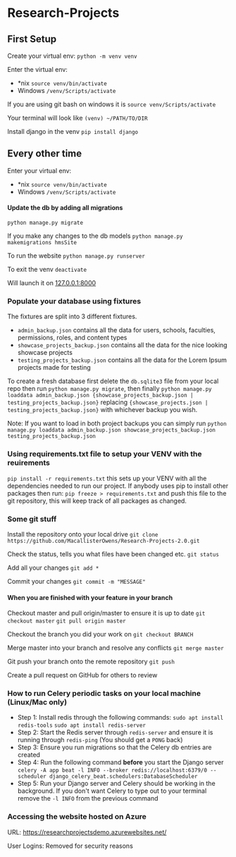 # Research-Projects

## First Setup

Create your virtual env:
`python -m venv venv`

Enter the virtual env:
  * \*nix
`source venv/bin/activate`
  * Windows
`/venv/Scripts/activate`

If you are using git bash on windows it is `source venv/Scripts/activate`

Your terminal will look like `(venv) ~/PATH/TO/DIR`

Install django in the venv
`pip install django`

## Every other time

Enter your virtual env:
  * \*nix
`source venv/bin/activate`
  * Windows
`/venv/Scripts/activate`

#### Update the db by adding all migrations
`python manage.py migrate`

If you make any changes to the db models
`python manage.py makemigrations hmsSite`

To run the website
`python manage.py runserver`

To exit the venv
`deactivate`

Will launch it on [127.0.0.1:8000](http://127.0.0.1:8000/)

### Populate your database using fixtures
The fixtures are split into 3 different fixtures.
  * `admin_backup.json` contains all the data for users, schools, faculties, permissions, roles, and content types
  * `showcase_projects_backup.json` contains all the data for the nice looking showcase projects
  * `testing_projects_backup.json` contains all the data for the Lorem Ipsum projects made for testing

To create a fresh database first delete the `db.sqlite3` file from your local repo then run `python manage.py migrate`, then finally `python manage.py loaddata admin_backup.json {showcase_projects_backup.json | testing_projects_backup.json}` replacing `{showcase_projects.json | testing_projects_backup.json}` with whichever backup you wish.

Note: If you want to load in both project backups you can simply run `python manage.py loaddata admin_backup.json showcase_projects_backup.json testing_projects_backup.json`

### Using requirements.txt file to setup your VENV with the reuirements
`pip install -r requirements.txt`
this sets up your VENV with all the dependencies needed to run our project.
If anybody uses pip to install other packages then run:
`pip freeze > requirements.txt`
and push this file to the git repository, this will keep track of all packages as changed.

### Some git stuff

Install the repository onto your local drive
`git clone https://github.com/MacallisterOwens/Research-Projects-2.0.git`


Check the status, tells you what files have been changed etc.
`git status`

Add all your changes
`git add *`

Commit your changes
`git commit -m "MESSAGE"`

#### When you are finished with your feature in your branch

Checkout master and pull origin/master to ensure it is up to date
`git checkout master`
`git pull origin master`

Checkout the branch you did your work on
`git checkout BRANCH`

Merge master into your branch and resolve any conflicts
`git merge master`

Git push your branch onto the remote repository
`git push`

Create a pull request on GitHub for others to review

### How to run Celery periodic tasks on your local machine (Linux/Mac only)

  * Step 1:
  Install redis through the following commands:
  `sudo apt install redis-tools`
  `sudo apt install redis-server`
  * Step 2:
  Start the Redis server through `redis-server` and ensure it is running through `redis-ping` (You should get a `PONG` back)
  * Step 3:
  Ensure you run migrations so that the Celery db entries are created
  * Step 4:
  Run the following command **before** you start the Django server
  `celery -A app beat -l INFO --broker redis://localhost:6379/0 --scheduler django_celery_beat.schedulers:DatabaseScheduler`
  * Step 5:
  Run your Django server and Celery should be working in the background. If you don't want Celery to type out to your terminal remove the `-l INFO` from the previous command
 

### Accessing the website hosted on Azure

URL: https://researchprojectsdemo.azurewebsites.net/

User Logins: Removed for security reasons
  
